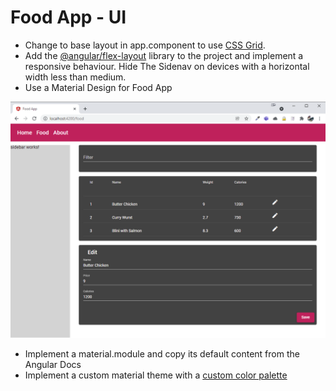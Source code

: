 # Food App - UI

- Change to base layout in app.component to use [CSS Grid](https://css-tricks.com/snippets/css/complete-guide-grid/). 
- Add the [@angular/flex-layout](https://github.com/angular/flex-layout/wiki) library to the project and implement a responsive behaviour. Hide The Sidenav on devices with a horizontal width less than medium. 
- Use a Material Design for Food App

![material](_images/material.png)

- Implement a material.module and copy its default content from the Angular Docs
- Implement a custom material theme with a [custom color palette](https://material.io/resources/color/#!/?view.left=0&view.right=0)
